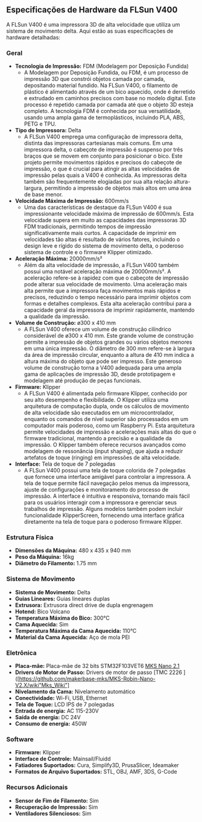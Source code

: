 ## **Especificações de Hardware da FLSun V400**

A FLSun V400 é uma impressora 3D de alta velocidade que utiliza um sistema de movimento delta. Aqui estão as suas especificações de hardware detalhadas:

### **Geral**

* **Tecnologia de Impressão:** FDM (Modelagem por Deposição Fundida)  
  * A Modelagem por Deposição Fundida, ou FDM, é um processo de impressão 3D que constrói objetos camada por camada, depositando material fundido. Na FLSun V400, o filamento de plástico é alimentado através de um bico aquecido, onde é derretido e extrudado em caminhos precisos com base no modelo digital. Este processo é repetido camada por camada até que o objeto 3D esteja completo. A tecnologia FDM é conhecida por sua versatilidade, usando uma ampla gama de termoplásticos, incluindo PLA, ABS, PETG e TPU.  
* **Tipo de Impressora:** Delta  
  * A FLSun V400 emprega uma configuração de impressora delta, distinta das impressoras cartesianas mais comuns. Em uma impressora delta, o cabeçote de impressão é suspenso por três braços que se movem em conjunto para posicionar o bico. Este projeto permite movimentos rápidos e precisos do cabeçote de impressão, o que é crucial para atingir as altas velocidades de impressão pelas quais a V400 é conhecida. As impressoras delta também são frequentemente elogiadas por sua alta relação altura-largura, permitindo a impressão de objetos mais altos em uma área de base menor.  
* **Velocidade Máxima de Impressão:** 600mm/s  
  * Uma das características de destaque da FLSun V400 é sua impressionante velocidade máxima de impressão de 600mm/s. Esta velocidade supera em muito as capacidades das impressoras 3D FDM tradicionais, permitindo tempos de impressão significativamente mais curtos. A capacidade de imprimir em velocidades tão altas é resultado de vários fatores, incluindo o design leve e rígido do sistema de movimento delta, o poderoso sistema de controle e o firmware Klipper otimizado.  
* **Aceleração Máxima:** 20000mm/s²  
  * Além da alta velocidade de impressão, a FLSun V400 também possui uma notável aceleração máxima de 20000mm/s². A aceleração refere-se à rapidez com que o cabeçote de impressão pode alterar sua velocidade de movimento. Uma aceleração mais alta permite que a impressora faça movimentos mais rápidos e precisos, reduzindo o tempo necessário para imprimir objetos com formas e detalhes complexos. Esta alta aceleração contribui para a capacidade geral da impressora de imprimir rapidamente, mantendo a qualidade da impressão.  
* **Volume de Construção:** ø300 x 410 mm  
  * A FLSun V400 oferece um volume de construção cilíndrico considerável de ø300 x 410 mm. Este grande volume de construção permite a impressão de objetos grandes ou vários objetos menores em uma única impressão. O diâmetro de 300 mm refere-se à largura da área de impressão circular, enquanto a altura de 410 mm indica a altura máxima do objeto que pode ser impresso. Este generoso volume de construção torna a V400 adequada para uma ampla gama de aplicações de impressão 3D, desde prototipagem e modelagem até produção de peças funcionais.  
* **Firmware:** Klipper  
  * A FLSun V400 é alimentada pelo firmware Klipper, conhecido por seu alto desempenho e flexibilidade. O Klipper utiliza uma arquitetura de computação dupla, onde os cálculos de movimento de alta velocidade são executados em um microcontrolador, enquanto os comandos de nível superior são processados em um computador mais poderoso, como um Raspberry Pi. Esta arquitetura permite velocidades de impressão e acelerações mais altas do que o firmware tradicional, mantendo a precisão e a qualidade da impressão. O Klipper também oferece recursos avançados como modelagem de ressonância (input shaping), que ajuda a reduzir artefatos de toque (ringing) em impressões de alta velocidade.  
* **Interface:** Tela de toque de 7 polegadas  
  * A FLSun V400 possui uma tela de toque colorida de 7 polegadas que fornece uma interface amigável para controlar a impressora. A tela de toque permite fácil navegação pelos menus da impressora, ajuste de configurações e monitoramento do processo de impressão. A interface é intuitiva e responsiva, tornando mais fácil para os usuários interagir com a impressora e gerenciar seus trabalhos de impressão. Alguns modelos também podem incluir funcionalidade KlipperScreen, fornecendo uma interface gráfica diretamente na tela de toque para o poderoso firmware Klipper.

### **Estrutura Física**

* **Dimensões da Máquina:** 480 x 435 x 940 mm  
* **Peso da Máquina:** 16kg  
* **Diâmetro do Filamento:** 1.75 mm

### **Sistema de Movimento**

* **Sistema de Movimento:** Delta  
* **Guias Lineares:** Guias lineares duplas  
* **Extrusora:** Extrusora direct drive de dupla engrenagem  
* **Hotend:** Bico Volcano  
* **Temperatura Máxima do Bico:** 300°C  
* **Cama Aquecida:** Sim  
* **Temperatura Máxima da Cama Aquecida:** 110°C  
* **Material da Cama Aquecida:** Aço de mola PEI

### **Eletrônica**

* **Placa-mãe:** Placa-mãe de 32 bits STM32F103VET6 [MKS Nano 2.1](https://github.com/makerbase-mks/MKS-Robin-Nano-V2.X/wiki"Mks_Wiki")
* **Drivers de Motor de Passo:** Drivers de motor de passo [TMC 2226 ]([https://github.com/makerbase-mks/MKS-Robin-Nano-V2.X/wiki"Mks_Wiki"]
* **Nivelamento da Cama:** Nivelamento automático  
* **Conectividade:** Wi-Fi, USB, Ethernet   
* **Tela de Toque:** LCD IPS de 7 polegadas  
* **Entrada de energia:** AC 115-230V  
* **Saída de energia:** DC 24V  
* **Consumo de energia:** 450W

### **Software**

* **Firmware:** Klipper  
* **Interface de Controle:** Mainsail/Fluidd  
* **Fatiadores Suportados:** Cura, Simplify3D, PrusaSlicer, Ideamaker  
* **Formatos de Arquivo Suportados:** STL, OBJ, AMF, 3DS, G-Code

### **Recursos Adicionais**

* **Sensor de Fim de Filamento:** Sim  
* **Recuperação de Impressão:** Sim  
* **Ventiladores Silenciosos:** Sim
